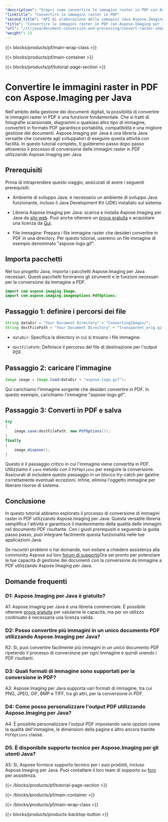 ```yaml
---
"description": "Scopri come convertire le immagini raster in PDF con Aspose.Imaging per Java. Semplici passaggi per risultati di alta qualità."
"linktitle": "Convertire le immagini raster in PDF"
"second_title": "API di elaborazione delle immagini Java Aspose.Imaging"
"title": "Convertire le immagini raster in PDF con Aspose.Imaging per Java"
"url": "/it/java/document-conversion-and-processing/convert-raster-images-to-pdf/"
"weight": 15
---
```


{{< blocks/products/pf/main-wrap-class >}}

{{< blocks/products/pf/main-container >}}

{{< blocks/products/pf/tutorial-page-section >}}

# Convertire le immagini raster in PDF con Aspose.Imaging per Java

Nell'ambito della gestione dei documenti digitali, la possibilità di convertire le immagini raster in PDF è una funzione fondamentale. Che si tratti di fotografie scansionate, diagrammi o qualsiasi altro tipo di immagine, convertirli in formato PDF garantisce portabilità, compatibilità e una migliore gestione dei documenti. Aspose.Imaging per Java è una libreria Java versatile che consente agli sviluppatori di eseguire questa attività con facilità. In questo tutorial completo, ti guideremo passo dopo passo attraverso il processo di conversione delle immagini raster in PDF utilizzando Aspose.Imaging per Java.

## Prerequisiti

Prima di intraprendere questo viaggio, assicurati di avere i seguenti prerequisiti:

- Ambiente di sviluppo Java: è necessario un ambiente di sviluppo Java funzionante, incluso il Java Development Kit (JDK) installato sul sistema.

- Libreria Aspose.Imaging per Java: scarica e installa Aspose.Imaging per Java da [sito web](https://releases.aspose.com/imaging/java/). Puoi anche ottenere un [prova gratuita](https://releases.aspose.com/) o acquistare una licenza da [Qui](https://purchase.aspose.com/buy).

- File immagine: Prepara i file immagine raster che desideri convertire in PDF in una directory. Per questo tutorial, useremo un file immagine di esempio denominato "aspose-logo.gif".

## Importa pacchetti

Nel tuo progetto Java, importa i pacchetti Aspose.Imaging per Java necessari. Questi pacchetti forniranno gli strumenti e le funzioni necessari per la conversione da immagine a PDF.

```java
import com.aspose.imaging.Image;
import com.aspose.imaging.imageoptions.PdfOptions;
```

## Passaggio 1: definire i percorsi dei file

```java
String dataDir = "Your Document Directory" + "ConvertingImages/";
String destFilePath = "Your Document Directory" + "transparent_orig.gif.pdf";
```

- `dataDir`: Specifica la directory in cui si trovano i file immagine.

- `destFilePath`: Definisce il percorso del file di destinazione per l'output PDF.

## Passaggio 2: caricare l'immagine

```java
Image image = Image.load(dataDir + "aspose-logo.gif");
```

Qui carichiamo l'immagine sorgente che desideri convertire in PDF. In questo esempio, carichiamo l'immagine "aspose-logo.gif".

## Passaggio 3: Converti in PDF e salva

```java
try
{
    image.save(destFilePath, new PdfOptions());
}
finally
{
    image.dispose();
}
```

Questo è il passaggio critico in cui l'immagine viene convertita in PDF. Utilizziamo il `save` metodo con il `PdfOptions` per eseguire la conversione. Assicurati di includere questo passaggio in un blocco try-catch per gestire correttamente eventuali eccezioni. Infine, elimina l'oggetto immagine per liberare risorse di sistema.

## Conclusione

In questo tutorial abbiamo esplorato il processo di conversione di immagini raster in PDF utilizzando Aspose.Imaging per Java. Questa versatile libreria semplifica l'attività e garantisce il mantenimento della qualità delle immagini nel documento PDF risultante. Con i giusti prerequisiti e seguendo la guida passo passo, puoi integrare facilmente questa funzionalità nelle tue applicazioni Java.

Se riscontri problemi o hai domande, non esitare a chiedere assistenza alla community Aspose sul loro [forum di supporto](https://forum.aspose.com/)Ora sei pronto per potenziare le tue capacità di gestione dei documenti con la conversione da immagine a PDF utilizzando Aspose.Imaging per Java.

## Domande frequenti

### D1: Aspose.Imaging per Java è gratuito?

A1: Aspose.Imaging per Java è una libreria commerciale. È possibile ottenere [prova gratuita](https://releases.aspose.com/) per valutarne le capacità, ma per un utilizzo continuato è necessaria una licenza valida.

### D2: Posso convertire più immagini in un unico documento PDF utilizzando Aspose.Imaging per Java?

R2: Sì, puoi convertire facilmente più immagini in un unico documento PDF ripetendo il processo di conversione per ogni immagine e quindi unendo i PDF risultanti.

### D3: Quali formati di immagine sono supportati per la conversione in PDF?

A3: Aspose.Imaging per Java supporta vari formati di immagine, tra cui PNG, JPEG, GIF, BMP e TIFF, tra gli altri, per la conversione in PDF.

### D4: Come posso personalizzare l'output PDF utilizzando Aspose.Imaging per Java?

A4: È possibile personalizzare l'output PDF impostando varie opzioni come la qualità dell'immagine, le dimensioni della pagina e altro ancora tramite `PdfOptions` classe.

### D5. È disponibile supporto tecnico per Aspose.Imaging per gli utenti Java?

A5: Sì, Aspose fornisce supporto tecnico per i suoi prodotti, incluso Aspose.Imaging per Java. Puoi contattare il loro team di supporto su [foro](https://forum.aspose.com/) per assistenza.

{{< /blocks/products/pf/tutorial-page-section >}}

{{< /blocks/products/pf/main-container >}}

{{< /blocks/products/pf/main-wrap-class >}}

{{< blocks/products/products-backtop-button >}}
